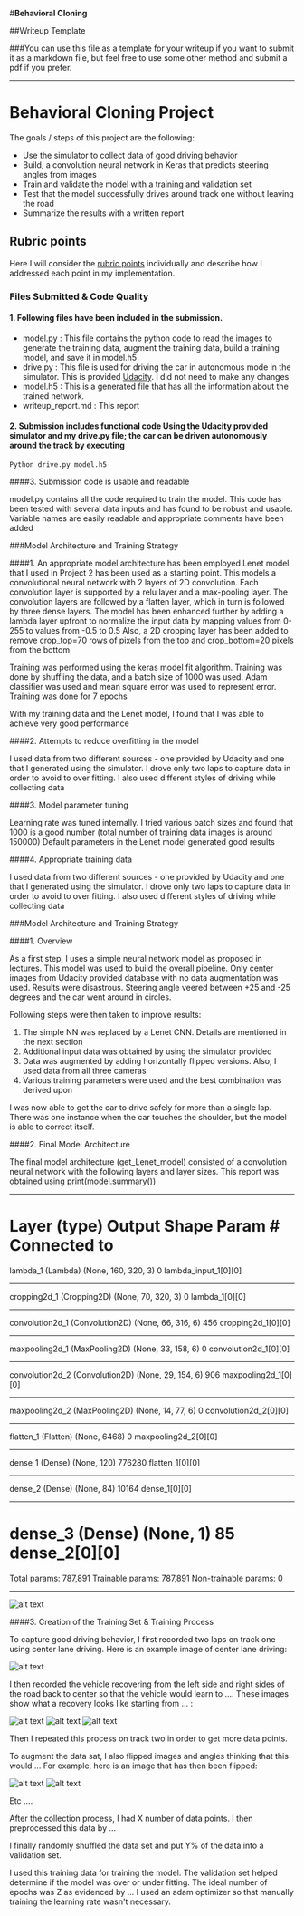 #**Behavioral Cloning** 

##Writeup Template

###You can use this file as a template for your writeup if you want to submit it as a markdown file, but feel free to use some other method and submit a pdf if you prefer.

---

# Behavioral Cloning Project

The goals / steps of this project are the following:
* Use the simulator to collect data of good driving behavior
* Build, a convolution neural network in Keras that predicts steering angles from images
* Train and validate the model with a training and validation set
* Test that the model successfully drives around track one without leaving the road
* Summarize the results with a written report


[//]: # (Image References)

[image1]: ./examples/placeholder.png "Model Visualization"
[image2]: ./examples/placeholder.png "Grayscaling"
[image3]: ./examples/placeholder_small.png "Recovery Image"
[image4]: ./examples/placeholder_small.png "Recovery Image"
[image5]: ./examples/placeholder_small.png "Recovery Image"
[image6]: ./examples/placeholder_small.png "Normal Image"
[image7]: ./examples/placeholder_small.png "Flipped Image"

## Rubric points

Here I will consider the [rubric points](https://review.udacity.com/#!/rubrics/432/view) individually and describe how I addressed each point in my implementation.

### Files Submitted & Code Quality

#### 1. Following files have been included in the submission. 
- model.py : This file contains the python code to read the images to generate the training data, augment the training data, build a training model, and save it in model.h5
- drive.py : This file is used for driving the car in autonomous mode in the simulator. This is provided [Udacity](https://github.com/udacity/CarND-Behavioral-Cloning-P3/blob/master/drive.py). I did not need to make any changes
- model.h5 : This is a generated file that has all the information about the trained network.
- writeup_report.md : This report

#### 2. Submission includes functional code Using the Udacity provided simulator and my drive.py file; the car can be driven autonomously around the track by executing

```
Python drive.py model.h5
```

####3. Submission code is usable and readable

model.py contains all the code required to train the model. This code has been tested with several data inputs and has found to be robust and usable. Variable names are easily readable and appropriate comments have been added

###Model Architecture and Training Strategy

####1. An appropriate model architecture has been employed
Lenet model that I used in Project 2 has been used as a starting point. This models a convolutional neural network with 2 layers of 2D convolution.
Each convolution layer is supported by a relu layer and a max-pooling layer. The convolution layers are followed by a flatten layer, which in turn is followed by three dense layers.
The model has been enhanced further by adding a lambda layer upfront to normalize the input data by mapping values from 0-255 to values from -0.5 to 0.5
Also, a 2D cropping layer has been added to remove crop\_top=70 rows of pixels from the top and crop\_bottom=20 pixels from the bottom

Training was performed using the keras model fit algorithm. Training was done by shuffling the data, and a batch size of 1000 was used. 
Adam classifier was used and mean square error was used to represent error. Training was done for 7 epochs

With my training data and the Lenet model, I found that I was able to achieve very good performance

####2. Attempts to reduce overfitting in the model

I used data from two different sources - one provided by Udacity and one that I generated using the simulator. I drove only two laps to capture data in order to avoid to over fitting. I also used different styles of driving while collecting data

####3. Model parameter tuning

Learning rate was tuned internally. I tried various batch sizes and found that 1000 is a good number (total number of training data images is around 150000)
Default parameters in the Lenet model generated good results

####4. Appropriate training data

I used data from two different sources - one provided by Udacity and one that I generated using the simulator. 
I drove only two laps to capture data in order to avoid to over fitting. 
I also used different styles of driving while collecting data

###Model Architecture and Training Strategy

####1. Overview

As a first step, I uses a simple neural network model as proposed in lectures. This model was used to build the overall pipeline. 
Only center images from Udacity provided database with no data augmentation was used. Results were disastrous. Steering angle veered between +25 and -25 degrees and the car went around in circles.

Following steps were then taken to improve results:
1. The simple NN was replaced by a Lenet CNN. Details are mentioned in the next section
2. Additional input data was obtained by using the simulator provided
3. Data was augmented by adding horizontally flipped versions. Also, I used data from all three cameras
4. Various training parameters were used and the best combination was derived upon

I was now able to get the car to drive safely for more than a single lap. There was one instance when the car touches the shoulder, but the model is able to correct itself.

####2. Final Model Architecture

The final model architecture (get\_Lenet\_model) consisted of a convolution neural network with the following layers and layer sizes.
This report was obtained using print(model.summary())

____________________________________________________________________________________________________
Layer (type)                     Output Shape          Param #     Connected to                     
====================================================================================================
lambda_1 (Lambda)                (None, 160, 320, 3)   0           lambda_input_1[0][0]             
____________________________________________________________________________________________________
cropping2d_1 (Cropping2D)        (None, 70, 320, 3)    0           lambda_1[0][0]                   
____________________________________________________________________________________________________
convolution2d_1 (Convolution2D)  (None, 66, 316, 6)    456         cropping2d_1[0][0]               
____________________________________________________________________________________________________
maxpooling2d_1 (MaxPooling2D)    (None, 33, 158, 6)    0           convolution2d_1[0][0]            
____________________________________________________________________________________________________
convolution2d_2 (Convolution2D)  (None, 29, 154, 6)    906         maxpooling2d_1[0][0]             
____________________________________________________________________________________________________
maxpooling2d_2 (MaxPooling2D)    (None, 14, 77, 6)     0           convolution2d_2[0][0]            
____________________________________________________________________________________________________
flatten_1 (Flatten)              (None, 6468)          0           maxpooling2d_2[0][0]             
____________________________________________________________________________________________________
dense_1 (Dense)                  (None, 120)           776280      flatten_1[0][0]                  
____________________________________________________________________________________________________
dense_2 (Dense)                  (None, 84)            10164       dense_1[0][0]                    
____________________________________________________________________________________________________
dense_3 (Dense)                  (None, 1)             85          dense_2[0][0]                    
====================================================================================================
Total params: 787,891
Trainable params: 787,891
Non-trainable params: 0
____________________________________________________________________________________________________


![alt text][image1]

####3. Creation of the Training Set & Training Process

To capture good driving behavior, I first recorded two laps on track one using center lane driving. Here is an example image of center lane driving:

![alt text][image2]

I then recorded the vehicle recovering from the left side and right sides of the road back to center so that the vehicle would learn to .... These images show what a recovery looks like starting from ... :

![alt text][image3]
![alt text][image4]
![alt text][image5]

Then I repeated this process on track two in order to get more data points.

To augment the data sat, I also flipped images and angles thinking that this would ... For example, here is an image that has then been flipped:

![alt text][image6]
![alt text][image7]

Etc ....

After the collection process, I had X number of data points. I then preprocessed this data by ...


I finally randomly shuffled the data set and put Y% of the data into a validation set. 

I used this training data for training the model. The validation set helped determine if the model was over or under fitting. The ideal number of epochs was Z as evidenced by ... I used an adam optimizer so that manually training the learning rate wasn't necessary.
